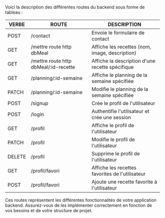 Voici la description des différentes routes du backend sous forme de tableau :

| VERBE | ROUTE                                 | DESCRIPTION                                            |
|-------|---------------------------------------|--------------------------------------------------------|
| POST  | /contact                              | Envoie le formulaire de contact                         |
| GET   | /mettre route http dbMeal              | Affiche les recettes (nom, image, description)         |
| GET   | /mettre route http dbMeal/:id-recette  | Affiche la description d'une recette spécifique         |
| GET   | /planning/:id-semaine                  | Affiche le planning de la semaine spécifiée             |
| PATCH | /planning/:id-semaine                  | Modifie le planning de la semaine spécifiée             |
| POST  | /signup                               | Crée le profil de l'utilisateur                        |
| POST  | /login                                | Authentifie l'utilisateur et crée une session          |
| GET   | /profil                               | Affiche le profil de l'utilisateur                     |
| PATCH | /profil                               | Modifie le profil de l'utilisateur                     |
| DELETE| /profil                               | Supprime le profil de l'utilisateur                   |
| GET   | /profil/favori                        | Affiche les recettes favorites de l'utilisateur        |
| POST  | /profil/favori                        | Ajoute une recette favorite à l'utilisateur            |

Ces routes représentent les différentes fonctionnalités de votre application backend. Assurez-vous de les implémenter correctement en fonction de vos besoins et de votre structure de projet.